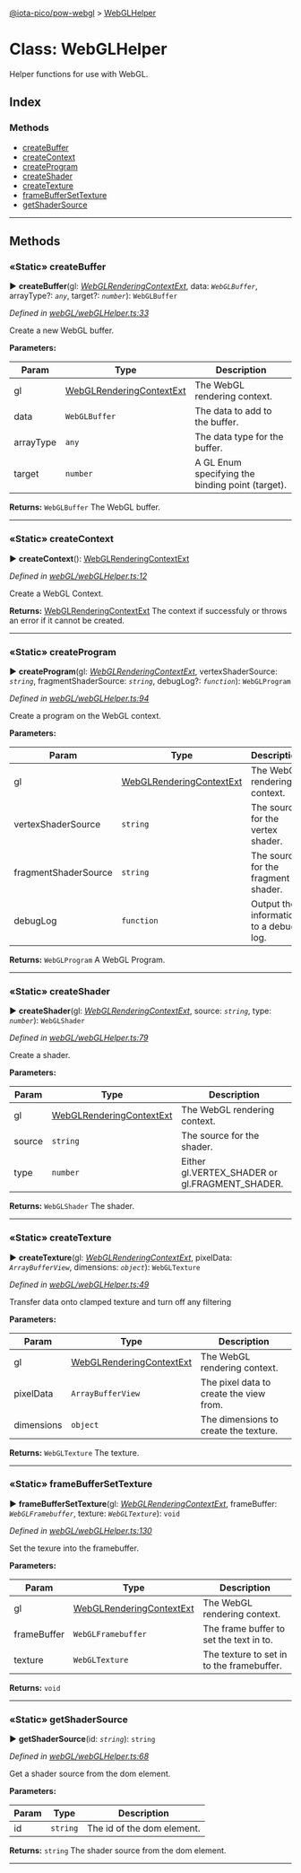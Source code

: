 [@iota-pico/pow-webgl](../README.md) > [WebGLHelper](../classes/webglhelper.md)



# Class: WebGLHelper


Helper functions for use with WebGL.

## Index

### Methods

* [createBuffer](webglhelper.md#createbuffer)
* [createContext](webglhelper.md#createcontext)
* [createProgram](webglhelper.md#createprogram)
* [createShader](webglhelper.md#createshader)
* [createTexture](webglhelper.md#createtexture)
* [frameBufferSetTexture](webglhelper.md#framebuffersettexture)
* [getShaderSource](webglhelper.md#getshadersource)



---
## Methods
<a id="createbuffer"></a>

### «Static» createBuffer

► **createBuffer**(gl: *[WebGLRenderingContextExt](../interfaces/webglrenderingcontextext.md)*, data: *`WebGLBuffer`*, arrayType?: *`any`*, target?: *`number`*): `WebGLBuffer`



*Defined in [webGL/webGLHelper.ts:33](https://github.com/iotaeco/iota-pico-pow-webgl/blob/51a80ce/src/webGL/webGLHelper.ts#L33)*



Create a new WebGL buffer.


**Parameters:**

| Param | Type | Description |
| ------ | ------ | ------ |
| gl | [WebGLRenderingContextExt](../interfaces/webglrenderingcontextext.md)   |  The WebGL rendering context. |
| data | `WebGLBuffer`   |  The data to add to the buffer. |
| arrayType | `any`   |  The data type for the buffer. |
| target | `number`   |  A GL Enum specifying the binding point (target). |





**Returns:** `WebGLBuffer`
The WebGL buffer.






___

<a id="createcontext"></a>

### «Static» createContext

► **createContext**(): [WebGLRenderingContextExt](../interfaces/webglrenderingcontextext.md)



*Defined in [webGL/webGLHelper.ts:12](https://github.com/iotaeco/iota-pico-pow-webgl/blob/51a80ce/src/webGL/webGLHelper.ts#L12)*



Create a WebGL Context.




**Returns:** [WebGLRenderingContextExt](../interfaces/webglrenderingcontextext.md)
The context if successfuly or throws an error if it cannot be created.






___

<a id="createprogram"></a>

### «Static» createProgram

► **createProgram**(gl: *[WebGLRenderingContextExt](../interfaces/webglrenderingcontextext.md)*, vertexShaderSource: *`string`*, fragmentShaderSource: *`string`*, debugLog?: *`function`*): `WebGLProgram`



*Defined in [webGL/webGLHelper.ts:94](https://github.com/iotaeco/iota-pico-pow-webgl/blob/51a80ce/src/webGL/webGLHelper.ts#L94)*



Create a program on the WebGL context.


**Parameters:**

| Param | Type | Description |
| ------ | ------ | ------ |
| gl | [WebGLRenderingContextExt](../interfaces/webglrenderingcontextext.md)   |  The WebGL rendering context. |
| vertexShaderSource | `string`   |  The source for the vertex shader. |
| fragmentShaderSource | `string`   |  The source for the fragment shader. |
| debugLog | `function`   |  Output the information to a debug log. |





**Returns:** `WebGLProgram`
A WebGL Program.






___

<a id="createshader"></a>

### «Static» createShader

► **createShader**(gl: *[WebGLRenderingContextExt](../interfaces/webglrenderingcontextext.md)*, source: *`string`*, type: *`number`*): `WebGLShader`



*Defined in [webGL/webGLHelper.ts:79](https://github.com/iotaeco/iota-pico-pow-webgl/blob/51a80ce/src/webGL/webGLHelper.ts#L79)*



Create a shader.


**Parameters:**

| Param | Type | Description |
| ------ | ------ | ------ |
| gl | [WebGLRenderingContextExt](../interfaces/webglrenderingcontextext.md)   |  The WebGL rendering context. |
| source | `string`   |  The source for the shader. |
| type | `number`   |  Either gl.VERTEX_SHADER or gl.FRAGMENT_SHADER. |





**Returns:** `WebGLShader`
The shader.






___

<a id="createtexture"></a>

### «Static» createTexture

► **createTexture**(gl: *[WebGLRenderingContextExt](../interfaces/webglrenderingcontextext.md)*, pixelData: *`ArrayBufferView`*, dimensions: *`object`*): `WebGLTexture`



*Defined in [webGL/webGLHelper.ts:49](https://github.com/iotaeco/iota-pico-pow-webgl/blob/51a80ce/src/webGL/webGLHelper.ts#L49)*



Transfer data onto clamped texture and turn off any filtering


**Parameters:**

| Param | Type | Description |
| ------ | ------ | ------ |
| gl | [WebGLRenderingContextExt](../interfaces/webglrenderingcontextext.md)   |  The WebGL rendering context. |
| pixelData | `ArrayBufferView`   |  The pixel data to create the view from. |
| dimensions | `object`   |  The dimensions to create the texture. |





**Returns:** `WebGLTexture`
The texture.






___

<a id="framebuffersettexture"></a>

### «Static» frameBufferSetTexture

► **frameBufferSetTexture**(gl: *[WebGLRenderingContextExt](../interfaces/webglrenderingcontextext.md)*, frameBuffer: *`WebGLFramebuffer`*, texture: *`WebGLTexture`*): `void`



*Defined in [webGL/webGLHelper.ts:130](https://github.com/iotaeco/iota-pico-pow-webgl/blob/51a80ce/src/webGL/webGLHelper.ts#L130)*



Set the texure into the framebuffer.


**Parameters:**

| Param | Type | Description |
| ------ | ------ | ------ |
| gl | [WebGLRenderingContextExt](../interfaces/webglrenderingcontextext.md)   |  The WebGL rendering context. |
| frameBuffer | `WebGLFramebuffer`   |  The frame buffer to set the text in to. |
| texture | `WebGLTexture`   |  The texture to set in to the framebuffer. |





**Returns:** `void`





___

<a id="getshadersource"></a>

### «Static» getShaderSource

► **getShaderSource**(id: *`string`*): `string`



*Defined in [webGL/webGLHelper.ts:68](https://github.com/iotaeco/iota-pico-pow-webgl/blob/51a80ce/src/webGL/webGLHelper.ts#L68)*



Get a shader source from the dom element.


**Parameters:**

| Param | Type | Description |
| ------ | ------ | ------ |
| id | `string`   |  The id of the dom element. |





**Returns:** `string`
The shader source from the dom element.






___


